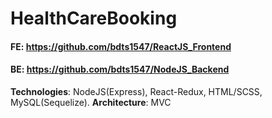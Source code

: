 # HealthCareBooking 

#### FE: https://github.com/bdts1547/ReactJS_Frontend
#### BE: https://github.com/bdts1547/NodeJS_Backend
**Technologies**: NodeJS(Express), React-Redux, HTML/SCSS, MySQL(Sequelize).
**Architecture**: MVC

